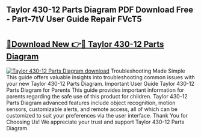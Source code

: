 ## Taylor 430-12 Parts Diagram PDF Download Free - Part-7tV User Guide Repair FVcT5

# <h2><a href="http://dfuqpq8.blite.top/?on=Taylor+430-12+Parts+Diagram">🔗Download New 👉🔴 Taylor 430-12 Parts Diagram</a></h2>

[![Taylor 430-12 Parts Diagram download](https://i.imgur.com/lujVjoI.png)](http://dfuqpq8.blite.top/?on=Taylor+430-12+Parts+Diagram)
Troubleshooting Made Simple This guide offers valuable insights into troubleshooting common issues with your new Taylor 430-12 Parts Diagram. Important User Guide Taylor 430-12 Parts Diagram for Parents This guide provides important information for parents regarding the safe use of this product for children. Taylor 430-12 Parts Diagram advanced features include object recognition, motion sensors, customizable alerts, and remote access, all of which can be customized to suit your preferences via the user interface. Thank You for Choosing Us! We appreciate your trust and support Taylor 430-12 Parts Diagram.
